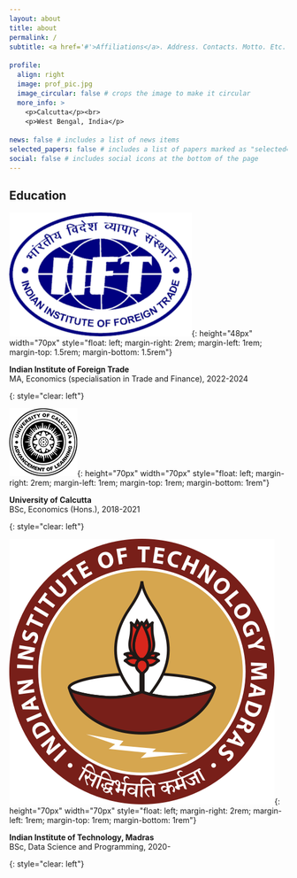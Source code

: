 ```yaml
---
layout: about
title: about
permalink: /
subtitle: <a href='#'>Affiliations</a>. Address. Contacts. Motto. Etc.

profile:
  align: right
  image: prof_pic.jpg
  image_circular: false # crops the image to make it circular
  more_info: >
    <p>Calcutta</p><br>
    <p>West Bengal, India</p>

news: false # includes a list of news items
selected_papers: false # includes a list of papers marked as "selected={true}"
social: false # includes social icons at the bottom of the page
---
```


## Education

![](/assets/img/iift.png){: height="48px" width="70px" style="float: left; margin-right: 2rem; margin-left: 1rem; margin-top: 1.5rem; margin-bottom: 1.5rem"}

<b>Indian Institute of Foreign Trade</b><br>
MA, Economics (specialisation in Trade and Finance), 2022-2024

{: style="clear: left"}

![](/assets/img/unical.png){: height="70px" width="70px" style="float: left; margin-right: 2rem; margin-left: 1rem; margin-top: 1rem; margin-bottom: 1rem"}

<b>University of Calcutta</b><br>
BSc, Economics (Hons.), 2018-2021

{: style="clear: left"}

![](/assets/img/iitm.png){: height="70px" width="70px" style="float: left; margin-right: 2rem; margin-left: 1rem; margin-top: 1rem; margin-bottom: 1rem"}

<b>Indian Institute of Technology, Madras</b><br>
BSc, Data Science and Programming, 2020-

{: style="clear: left"}
